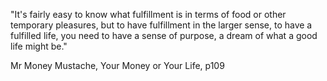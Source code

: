 "It's fairly easy to know what fulfillment is in terms of food or other temporary pleasures, but to have fulfillment in the larger sense, to have a fulfilled life, you need to have a sense of purpose, a dream of what a good life might be."

Mr Money Mustache, Your Money or Your Life, p109